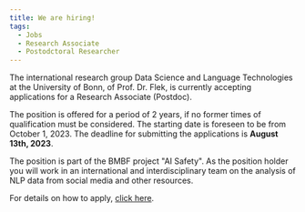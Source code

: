 ```yaml
---
title: We are hiring!
tags: 
  - Jobs
  - Research Associate
  - Postodctoral Researcher
---
```



The international research group Data Science and Language Technologies at the University of Bonn, of Prof. Dr. Flek, is currently accepting applications for a Research Associate (Postdoc). 

The position is offered for a period of 2 years, if no former times of qualification must be considered. The starting date is foreseen to be from October 1, 2023. The deadline for submitting the applications is **August 13th, 2023**.

The position is part of the BMBF project "AI Safety". As the position holder you will work in an international and interdisciplinary team on the analysis of NLP data from social media and other resources.

For details on how to apply, [click here](../../../resources/13-08-2023-postdoc-position.pdf).